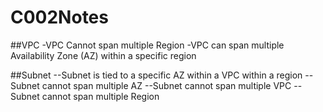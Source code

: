 # C002Notes

##VPC
-VPC Cannot span multiple Region
-VPC can span multiple Availability Zone (AZ) within a specific region

##Subnet
--Subnet is tied to a specific AZ within a VPC within a region
--Subnet cannot span multiple AZ
--Subnet cannot span multiple VPC
--Subnet cannot span multiple Region
